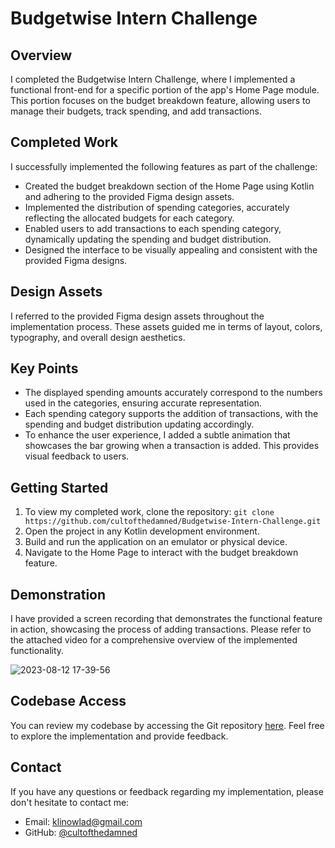 # Budgetwise Intern Challenge

## Overview

I completed the Budgetwise Intern Challenge, where I implemented a functional front-end for a specific portion of the app's Home Page module. This portion focuses on the budget breakdown feature, allowing users to manage their budgets, track spending, and add transactions.

## Completed Work

I successfully implemented the following features as part of the challenge:

- Created the budget breakdown section of the Home Page using Kotlin and adhering to the provided Figma design assets.
- Implemented the distribution of spending categories, accurately reflecting the allocated budgets for each category.
- Enabled users to add transactions to each spending category, dynamically updating the spending and budget distribution.
- Designed the interface to be visually appealing and consistent with the provided Figma designs.

## Design Assets

I referred to the provided Figma design assets throughout the implementation process. These assets guided me in terms of layout, colors, typography, and overall design aesthetics.

## Key Points

- The displayed spending amounts accurately correspond to the numbers used in the categories, ensuring accurate representation.
- Each spending category supports the addition of transactions, with the spending and budget distribution updating accordingly.
- To enhance the user experience, I added a subtle animation that showcases the bar growing when a transaction is added. This provides visual feedback to users.

## Getting Started

1. To view my completed work, clone the repository: `git clone https://github.com/cultofthedamned/Budgetwise-Intern-Challenge.git`
2. Open the project in any Kotlin development environment.
3. Build and run the application on an emulator or physical device.
4. Navigate to the Home Page to interact with the budget breakdown feature.

## Demonstration

I have provided a screen recording that demonstrates the functional feature in action, showcasing the process of adding transactions. Please refer to the attached video for a comprehensive overview of the implemented functionality.

![2023-08-12 17-39-56](https://github.com/cultofthedamned/Budgetwise-Intern-Challenge/assets/94456554/57a03216-2cad-46c5-92c1-d95aae8aa83c)


## Codebase Access

You can review my codebase by accessing the Git repository [here]([link-to-git-repo](https://github.com/cultofthedamned/Budgetwise-Intern-Challenge)). Feel free to explore the implementation and provide feedback.

## Contact

If you have any questions or feedback regarding my implementation, please don't hesitate to contact me:

- Email: [klinowlad@gmail.com](mailto:klinowlad@gmail.com)
- GitHub: [@cultofthedamned](https://github.com/cultofthedamned)
